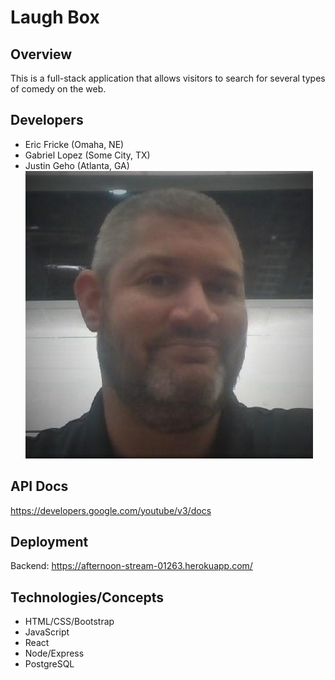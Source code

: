 # Laugh Box

## Overview
This is a full-stack application that allows visitors to search for several types of comedy on the web. 

## Developers
- Eric Fricke (Omaha, NE)
- Gabriel Lopez (Some City, TX)
- Justin Geho (Atlanta, GA) <img src="./src/components/about/JustinPic.jpg" alt="Justin Pic">


## API Docs
https://developers.google.com/youtube/v3/docs

## Deployment

Backend: https://afternoon-stream-01263.herokuapp.com/


## Technologies/Concepts
- HTML/CSS/Bootstrap
- JavaScript
- React
- Node/Express
- PostgreSQL
